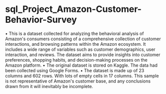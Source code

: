 # sql_Project_Amazon-Customer-Behavior-Survey
•	This is a dataset collected for analyzing the behavioral analysis of Amazon's consumers consisting of a comprehensive collection of customer interactions, and browsing patterns within the Amazon ecosystem. It includes a wide range of variables such as customer demographics, user interaction, and reviews. The dataset aims to provide insights into customer preferences, shopping habits, and decision-making processes on the Amazon platform. 
•	The original dataset is stored on Kaggle. The data had been collected using Google Forms.
•	The dataset is made up of 23 columns and 602 rows. With lots of empty cells in 17 columns. This sample is not representative of Amazon's customer base, and any conclusions drawn from it will inevitably be incomplete.
